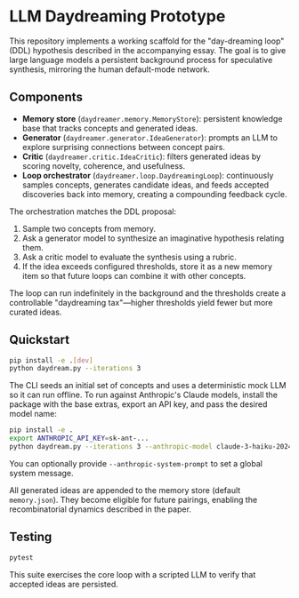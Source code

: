 # LLM Daydreaming Prototype

This repository implements a working scaffold for the "day-dreaming loop" (DDL) hypothesis described in the accompanying essay. The goal is to give large language models a persistent background process for speculative synthesis, mirroring the human default-mode network.

## Components

- **Memory store** (`daydreamer.memory.MemoryStore`): persistent knowledge base that tracks concepts and generated ideas.
- **Generator** (`daydreamer.generator.IdeaGenerator`): prompts an LLM to explore surprising connections between concept pairs.
- **Critic** (`daydreamer.critic.IdeaCritic`): filters generated ideas by scoring novelty, coherence, and usefulness.
- **Loop orchestrator** (`daydreamer.loop.DaydreamingLoop`): continuously samples concepts, generates candidate ideas, and feeds accepted discoveries back into memory, creating a compounding feedback cycle.

The orchestration matches the DDL proposal:

1. Sample two concepts from memory.
2. Ask a generator model to synthesize an imaginative hypothesis relating them.
3. Ask a critic model to evaluate the synthesis using a rubric.
4. If the idea exceeds configured thresholds, store it as a new memory item so that future loops can combine it with other concepts.

The loop can run indefinitely in the background and the thresholds create a controllable "daydreaming tax"—higher thresholds yield fewer but more curated ideas.

## Quickstart

```bash
pip install -e .[dev]
python daydream.py --iterations 3
```

The CLI seeds an initial set of concepts and uses a deterministic mock LLM so it can run offline. To run against Anthropic's Claude models, install the package with the base extras, export an API key, and pass the desired model name:

```bash
pip install -e .
export ANTHROPIC_API_KEY=sk-ant-...
python daydream.py --iterations 3 --anthropic-model claude-3-haiku-20240307
```

You can optionally provide `--anthropic-system-prompt` to set a global system message.

All generated ideas are appended to the memory store (default `memory.json`). They become eligible for future pairings, enabling the recombinatorial dynamics described in the paper.

## Testing

```bash
pytest
```

This suite exercises the core loop with a scripted LLM to verify that accepted ideas are persisted.
